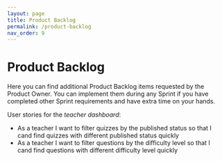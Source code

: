 ```yaml
---
layout: page
title: Product Backlog
permalink: /product-backlog
nav_order: 9
---
```


# Product Backlog

Here you can find additional Product Backlog items requested by the Product Owner. You can implement them during any Sprint if you have completed other Sprint requirements and have extra time on your hands.

User stories for the _teacher dashboard_:

- As a teacher I want to filter quizzes by the published status so that I cand find quizzes with different published status quickly
- As a teacher I want to filter questions by the difficulty level so that I cand find questions with different difficulty level quickly
